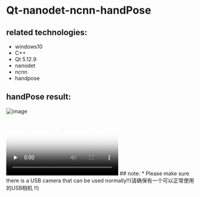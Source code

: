 # Qt-nanodet-ncnn-handPose
## related technologies:
* windows10
* C++
* Qt 5.12.9
* nanodet
* ncnn
* handpose

## handPose result:
 ![image]( https://github.com/superbayes/Qt-nanodet-ncnn-handPose/blob/main/image/handPose_result.gif)
 
<video id="video" controls="" preload="none" poster="封面">
      <source id="mp4" src="https://github.com/superbayes/Qt-nanodet-ncnn-handPose/blob/main/image/handPose_result.mp4" type="video/mp4">
</video>
## note:
* Please make sure there is a USB camera that can be used normally!!(请确保有一个可以正常使用的USB相机 !!)
